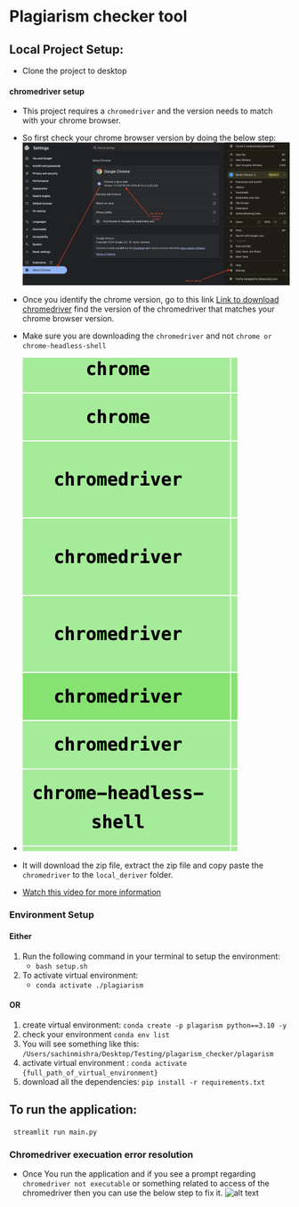 # Plagiarism checker tool

## Local Project Setup:

- Clone the project to desktop

#### chromedriver setup

- This project requires a `chromedriver` and the version needs to match with your chrome browser.
- So first check your chrome browser version by doing the below step:
![alt text](./assets/chrome_version.png)

- Once you identify the chrome version, go to this link [Link to download chromedriver](https://googlechromelabs.github.io/chrome-for-testing/#stable) find the version of the chromedriver that matches your chrome browser version.

- Make sure you are downloading the `chromedriver` and not `chrome or chrome-headless-shell`
- ![alt text](./assets/different_things.png)
- It will download the zip file, extract the zip file and copy paste the `chromedriver` to the `local_deriver` folder.
- [Watch this video for more information](./assets/chrome_version.png)

### Environment Setup

#### Either

1. Run the following command in your terminal to setup the environment:
   - ```bash setup.sh```
2. To activate virtual environment:
   - ```conda activate ./plagiarism```

#### OR
  
1. create virtual environment: ```conda create -p plagarism python==3.10 -y```
2. check your environment ```conda env list```
3. You will see something like this: `/Users/sachinmishra/Desktop/Testing/plagarism_checker/plagarism`
4. activate virtual environment : ```conda activate {full_path_of_virtual_environment} ```
5. download all the dependencies: ```pip install -r requirements.txt```


## To run the application:
``` streamlit run main.py```

### Chromedriver execuation error resolution
 
- Once You run the application and if you see a prompt regarding `chromedriver not executable` or something related to access of the chromedriver then you can use the below step to fix it.
![alt text](./assets/image.png)

